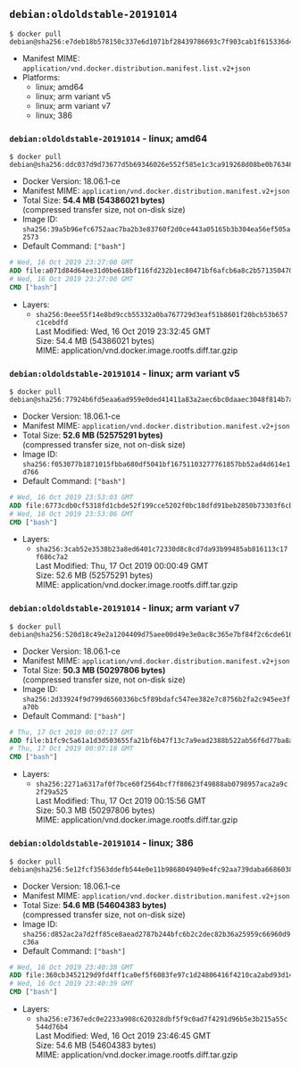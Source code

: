 ## `debian:oldoldstable-20191014`

```console
$ docker pull debian@sha256:e7deb18b578150c337e6d1071bf28439786693c7f903cab1f615336d45e78073
```

-	Manifest MIME: `application/vnd.docker.distribution.manifest.list.v2+json`
-	Platforms:
	-	linux; amd64
	-	linux; arm variant v5
	-	linux; arm variant v7
	-	linux; 386

### `debian:oldoldstable-20191014` - linux; amd64

```console
$ docker pull debian@sha256:ddc037d9d73677d5b69346026e552f585e1c3ca919268d08be0b76346b88d797
```

-	Docker Version: 18.06.1-ce
-	Manifest MIME: `application/vnd.docker.distribution.manifest.v2+json`
-	Total Size: **54.4 MB (54386021 bytes)**  
	(compressed transfer size, not on-disk size)
-	Image ID: `sha256:39a5b96efc6752aac7ba2b3e83760f2d0ce443a05165b3b304ea56ef505a2573`
-	Default Command: `["bash"]`

```dockerfile
# Wed, 16 Oct 2019 23:27:00 GMT
ADD file:a071d84d64ee31d0be618bf116fd232b1ec80471bf6afcb6a8c2b57135047095 in / 
# Wed, 16 Oct 2019 23:27:00 GMT
CMD ["bash"]
```

-	Layers:
	-	`sha256:0eee55f14e8bd9ccb55332a0ba767729d3eaf51b8601f20bcb53b657c1cebdfd`  
		Last Modified: Wed, 16 Oct 2019 23:32:45 GMT  
		Size: 54.4 MB (54386021 bytes)  
		MIME: application/vnd.docker.image.rootfs.diff.tar.gzip

### `debian:oldoldstable-20191014` - linux; arm variant v5

```console
$ docker pull debian@sha256:77924b6fd5eaa6ad959e0ded41411a83a2aec6bc0daaec3048f814b7a3c01d35
```

-	Docker Version: 18.06.1-ce
-	Manifest MIME: `application/vnd.docker.distribution.manifest.v2+json`
-	Total Size: **52.6 MB (52575291 bytes)**  
	(compressed transfer size, not on-disk size)
-	Image ID: `sha256:f053077b1871015fbba680df5041bf16751103277761857bb52ad4d614e1d766`
-	Default Command: `["bash"]`

```dockerfile
# Wed, 16 Oct 2019 23:53:03 GMT
ADD file:6773cdb0cf5318fd1cbde52f199cce5202f0bc18dfd91beb2850b73303f6cb28 in / 
# Wed, 16 Oct 2019 23:53:06 GMT
CMD ["bash"]
```

-	Layers:
	-	`sha256:3cab52e3538b23a8ed6401c72330d8c8cd7da93b99485ab816113c17f686c7a2`  
		Last Modified: Thu, 17 Oct 2019 00:00:49 GMT  
		Size: 52.6 MB (52575291 bytes)  
		MIME: application/vnd.docker.image.rootfs.diff.tar.gzip

### `debian:oldoldstable-20191014` - linux; arm variant v7

```console
$ docker pull debian@sha256:520d18c49e2a1204409d75aee00d49e3e0ac8c365e7bf84f2c6cde61692cf54a
```

-	Docker Version: 18.06.1-ce
-	Manifest MIME: `application/vnd.docker.distribution.manifest.v2+json`
-	Total Size: **50.3 MB (50297806 bytes)**  
	(compressed transfer size, not on-disk size)
-	Image ID: `sha256:2d33924f9d799d6560336bc5f89bdafc547ee382e7c8756b2fa2c945ee3fa70b`
-	Default Command: `["bash"]`

```dockerfile
# Thu, 17 Oct 2019 00:07:17 GMT
ADD file:b1fc9c5a61a1d3d503655fa21bf6b47f13c7a9ead2388b522ab56f6d77ba8ab5 in / 
# Thu, 17 Oct 2019 00:07:18 GMT
CMD ["bash"]
```

-	Layers:
	-	`sha256:2271a6317af0f7bce60f2564bcf7f80623f49888ab0798957aca2a9c2f29a525`  
		Last Modified: Thu, 17 Oct 2019 00:15:56 GMT  
		Size: 50.3 MB (50297806 bytes)  
		MIME: application/vnd.docker.image.rootfs.diff.tar.gzip

### `debian:oldoldstable-20191014` - linux; 386

```console
$ docker pull debian@sha256:5e12fcf3563ddefb544e0e11b9868049409e4fc92aa739daba6686038cd2adbf
```

-	Docker Version: 18.06.1-ce
-	Manifest MIME: `application/vnd.docker.distribution.manifest.v2+json`
-	Total Size: **54.6 MB (54604383 bytes)**  
	(compressed transfer size, not on-disk size)
-	Image ID: `sha256:d852ac2a7d2ff85ce8aead2787b244bfc6b2c2dec82b36a25959c66960d9c36a`
-	Default Command: `["bash"]`

```dockerfile
# Wed, 16 Oct 2019 23:40:38 GMT
ADD file:360cb3452129d9fd4ff1ca0ef5f6083fe97c1d24806416f4210ca2abd93d1473 in / 
# Wed, 16 Oct 2019 23:40:39 GMT
CMD ["bash"]
```

-	Layers:
	-	`sha256:e7367edc0e2233a908c620328dbf5f9c0ad7f4291d96b5e3b215a55c544d76b4`  
		Last Modified: Wed, 16 Oct 2019 23:46:45 GMT  
		Size: 54.6 MB (54604383 bytes)  
		MIME: application/vnd.docker.image.rootfs.diff.tar.gzip
